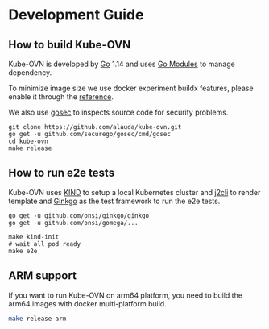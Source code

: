 # Development Guide

## How to build Kube-OVN

Kube-OVN is developed by [Go](https://golang.org/) 1.14 and uses [Go Modules](https://github.com/golang/go/wiki/Modules) to manage dependency.

To minimize image size we use docker experiment buildx features, please enable it through the [reference](https://docs.docker.com/develop/develop-images/build_enhancements/).

We also use [gosec](https://github.com/securego/gosec) to inspects source code for security problems.
```
git clone https://github.com/alauda/kube-ovn.git
go get -u github.com/securego/gosec/cmd/gosec
cd kube-ovn
make release
```

## How to run e2e tests

Kube-OVN uses [KIND](https://kind.sigs.k8s.io/) to setup a local Kubernetes cluster and [j2cli](https://github.com/kolypto/j2cli) to render template 
and [Ginkgo](https://onsi.github.io/ginkgo/) as the test framework to run the e2e tests.

```
go get -u github.com/onsi/ginkgo/ginkgo
go get -u github.com/onsi/gomega/...

make kind-init
# wait all pod ready
make e2e
```

## ARM support

If you want to run Kube-OVN on arm64 platform, you need to build the arm64 images with docker multi-platform build.

```bash
make release-arm
```

